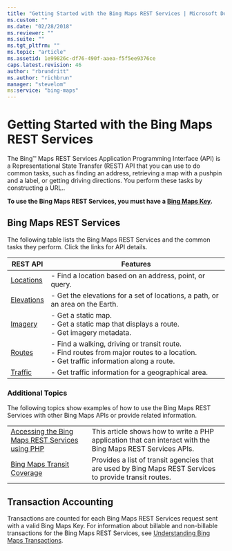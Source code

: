 ```yaml
---
title: "Getting Started with the Bing Maps REST Services | Microsoft Docs"
ms.custom: ""
ms.date: "02/28/2018"
ms.reviewer: ""
ms.suite: ""
ms.tgt_pltfrm: ""
ms.topic: "article"
ms.assetid: 1e99826c-df76-490f-aaea-f5f5ee9376ce
caps.latest.revision: 46
author: "rbrundritt"
ms.author: "richbrun"
manager: "stevelom"
ms:service: "bing-maps"
---
```

# Getting Started with the Bing Maps REST Services
The Bing™ Maps REST Services Application Programming Interface (API) is a Representational State Transfer (REST) API that you can use to do common tasks, such as finding an address, retrieving a map with a pushpin and a label, or getting driving directions. You perform these tasks by constructing a URL..  
  
 **To use the Bing Maps REST Services, you must have a [Bing Maps Key](../getting-started/getting-a-bing-maps-key.md).**  
  
## Bing Maps REST Services  
 The following table lists the Bing Maps REST Services and the common tasks they perform. Click the links for API details.  
  
|REST API|Features|  
|--------------|--------------|  
|[Locations](../rest-services/locations-api.md)|-   Find a location based on an address, point, or query.|  
|[Elevations](../rest-services/elevations-api.md)|-   Get the elevations for a set of locations, a path, or an area on the Earth.|  
|[Imagery](../rest-services/imagery-api.md)|-   Get a static map.<br />-   Get a static map that displays a route.<br />-   Get imagery metadata.|  
|[Routes](../rest-services/routes-api.md)|-   Find a walking, driving or transit route.<br />-   Find routes from major routes to a location.<br />-   Get traffic information along a route.|  
|[Traffic](../rest-services/traffic-api.md)|-   Get traffic information for a geographical area.|  
  
### Additional Topics  
 The following topics show examples of how to use the Bing Maps REST Services with other Bing Maps APIs or provide related information.  
  
|||  
|-|-|  
|[Accessing the Bing Maps REST Services using PHP](../articles/accessing-the-bing-maps-rest-services-using-php.md)|This article shows how to write a PHP application that can interact with the Bing Maps REST Services APIs.|  
|[Bing Maps Transit Coverage](../coverage/bing-maps-transit-coverage.md)|Provides a list of transit agencies that are used by Bing Maps REST Services to provide transit routes.|  
  
## Transaction Accounting  
 Transactions are counted for each Bing Maps REST Services request sent with a valid Bing Maps Key. For information about billable and non-billable transactions for the Bing Maps REST Services, see [Understanding Bing Maps Transactions](../getting-started/understanding-bing-maps-transactions.md).